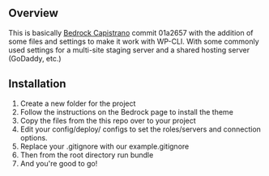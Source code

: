 ## Overview
This is basically [Bedrock Capistrano](https://github.com/roots/bedrock-capistrano) commit 01a2657 with the addition of some files and settings to make it work with WP-CLI. With some commonly used settings for a multi-site staging server and a shared hosting server (GoDaddy, etc.)

## Installation

1. Create a new folder for the project
2. Follow the instructions on the Bedrock page to install the theme
3. Copy the files from the this repo over to your project
4. Edit your config/deploy/ configs to set the roles/servers and connection options.
5. Replace your .gitignore with our example.gitignore
6. Then from the root directory run bundle
6. And you're good to go!